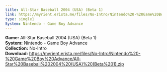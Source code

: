 ```yaml
---
title: All-Star Baseball 2004 (USA) (Beta 1)
link: https://myrient.erista.me/files/No-Intro/Nintendo%20-%20Game%20Boy%20Advance/All-Star%20Baseball%202004%20(USA)%20(Beta%201).zip
type: single1
System: Nintendo - Game Boy Advance
---
```

<b>Game:</b> All-Star Baseball 2004 (USA) (Beta 1)<br>
<b>System:</b> Nintendo - Game Boy Advance<br>
<b>Collection:</b> No-Intro<br>
<b>Download:</b> https://myrient.erista.me/files/No-Intro/Nintendo%20-%20Game%20Boy%20Advance/All-Star%20Baseball%202004%20(USA)%20(Beta%201).zip